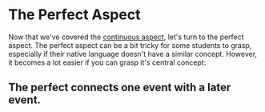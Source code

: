 # The Perfect Aspect

Now that we've covered the [continuous aspect](./aspect.md), let's turn to
the perfect aspect. The perfect aspect can be a bit tricky for some students
to grasp, especially if their native language doesn't have a similar concept.
However, it becomes a lot easier if you can grasp it's central concept:

## The perfect connects one event with a later event.
